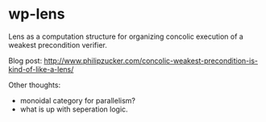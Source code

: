 # wp-lens

Lens as a computation structure for organizing concolic execution of a weakest precondition verifier. 

Blog post: http://www.philipzucker.com/concolic-weakest-precondition-is-kind-of-like-a-lens/

Other thoughts:
- monoidal category for parallelism?
- what is up with seperation logic.

